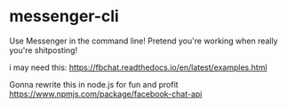 # messenger-cli
 Use Messenger in the command line! Pretend you're working when really you're shitposting!
 
 i may need this: 
 https://fbchat.readthedocs.io/en/latest/examples.html
 
 Gonna rewrite this in node.js for fun and profit
 https://www.npmjs.com/package/facebook-chat-api
